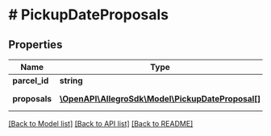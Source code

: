 # # PickupDateProposals

## Properties

Name | Type | Description | Notes
------------ | ------------- | ------------- | -------------
**parcel_id** | **string** | Id of parcel. | [optional]
**proposals** | [**\OpenAPI\AllegroSdk\Model\PickupDateProposal[]**](PickupDateProposal.md) | Pickup date proposal. | [optional]

[[Back to Model list]](../../README.md#models) [[Back to API list]](../../README.md#endpoints) [[Back to README]](../../README.md)
